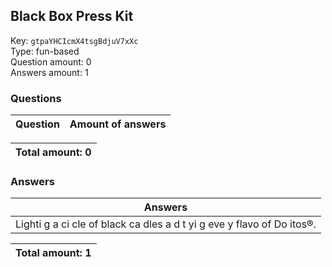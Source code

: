 ## Black Box Press Kit
Key: `gtpaYHCIcmX4tsgBdjuV7xXc`  
Type: fun-based  
Question amount: 0  
Answers amount: 1
### Questions
| Question | Amount of answers |
|---|---|

|Total amount: 0|
|---|

### Answers
| Answers |
|---|
| Lighti g a ci cle of black ca dles a d t yi g eve y flavo  of Do itos®. |

|Total amount: 1|
|---|